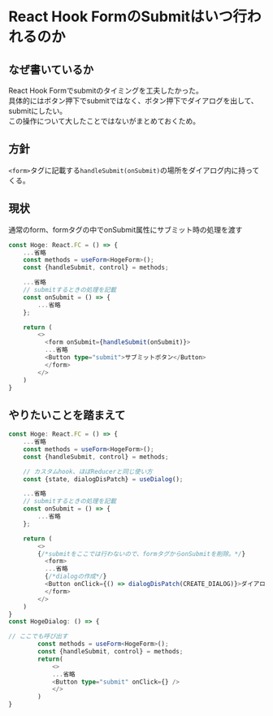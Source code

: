 # React Hook FormのSubmitはいつ行われるのか

## なぜ書いているか

React Hook Formでsubmitのタイミングを工夫したかった。<br/>
具体的にはボタン押下でsubmitではなく、ボタン押下でダイアログを出して、submitにしたい。<br/>
この操作について大したことではないがまとめておくため。

## 方針

```<form>```タグに記載する```handleSubmit(onSubmit)```の場所をダイアログ内に持ってくる。

## 現状

通常のform、formタグの中でonSubmit属性にサブミット時の処理を渡す

```ts
const Hoge: React.FC = () => {
    ...省略
    const methods = useForm<HogeForm>();
    const {handleSubmit, control} = methods;

    ...省略
    // submitするときの処理を記載
    const onSubmit = () => {
        ...省略
    };

    return (
        <>
          <form onSubmit={handleSubmit(onSubmit)}>
          ...省略
          <Button type="submit">サブミットボタン</Button>
          </form>
        </>
    )
}
```

## やりたいことを踏まえて

```ts
const Hoge: React.FC = () => {
    ...省略
    const methods = useForm<HogeForm>();
    const {handleSubmit, control} = methods;

    // カスタムhook、ほぼReducerと同じ使い方
    const {state, dialogDisPatch} = useDialog();

    ...省略
    // submitするときの処理を記載
    const onSubmit = () => {
        ...省略
    };

    return (
        <>
        {/*submitをここでは行わないので、formタグからonSubmitを削除。*/}
          <form>
          ...省略
          {/*dialogの作成*/}
          <Button onClick={() => dialogDisPatch(CREATE_DIALOG)}>ダイアログ表示ボタン</Button>
          </form>
        </>
    )
}
const HogeDialog: () => {

// ここでも呼び出す
        const methods = useForm<HogeForm>();
        const {handleSubmit, control} = methods;
        return(
            <>
            ...省略
            <Button type="submit" onClick={} />
            </>
        ) 
}

```
